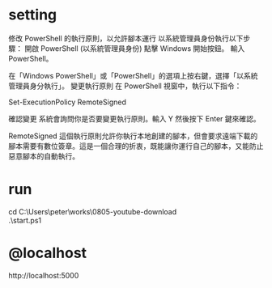 # setting
修改 PowerShell 的執行原則，以允許腳本運行
以系統管理員身份執行以下步驟：
  開啟 PowerShell (以系統管理員身份)
  點擊 Windows 開始按鈕。
  輸入 PowerShell。

在「Windows PowerShell」或「PowerShell」的選項上按右鍵，選擇「以系統管理員身分執行」。
變更執行原則
在 PowerShell 視窗中，執行以下指令：

Set-ExecutionPolicy RemoteSigned

確認變更
系統會詢問你是否要變更執行原則。輸入 Y 然後按下 Enter 鍵來確認。


RemoteSigned 這個執行原則允許你執行本地創建的腳本，但會要求遠端下載的腳本需要有數位簽章。這是一個合理的折衷，既能讓你運行自己的腳本，又能防止惡意腳本的自動執行。

# run
cd C:\Users\peter\works\0805-youtube-download\
.\start.ps1

# @localhost
http://localhost:5000
